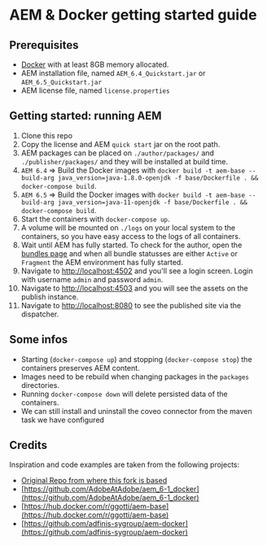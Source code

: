 # AEM & Docker getting started guide

## Prerequisites

- [Docker](https://www.docker.com) with at least 8GB memory allocated.
- AEM installation file, named `AEM_6.4_Quickstart.jar` or `AEM_6.5_Quickstart.jar`
- AEM license file, named `license.properties`

## Getting started: running AEM

1. Clone this repo
2. Copy the license and AEM `quick start` jar on the root path.
3. AEM packages can be placed on `./author/packages/` and `./publisher/packages/` and they will be installed at build time.
4. `AEM 6.4` => Build the Docker images with `docker build -t aem-base --build-arg java_version=java-1.8.0-openjdk -f base/Dockerfile . && docker-compose build`.
5. `AEM 6.5` => Build the Docker images with `docker build -t aem-base --build-arg java_version=java-11-openjdk -f base/Dockerfile . && docker-compose build`.
6. Start the containers with `docker-compose up`. 
7. A volume will be mounted on `./logs` on your local system to the containers, so you have easy access to the logs of all containers.
8. Wait until AEM has fully started. To check for the author, open the [bundles page](http://localhost:4502/system/console/bundles) and when all bundle statusses are either `Active` or `Fragment` the AEM environment has fully started.
9. Navigate to [http://localhost:4502](http://localhost:4502) and you'll see a login screen. Login with username `admin` and password `admin`.
10. Navigate to [http://localhost:4503](http://localhost:4503) and you will see the assets on the publish instance.
11. Navigate to [http://localhost:8080](http://localhost:8080) to see the published site via the dispatcher. 

## Some infos

 - Starting (`docker-compose up`) and stopping (`docker-compose stop`) the containers preserves AEM content.
 - Images need to be rebuild when changing packages in the `packages` directories.
 - Running `docker-compose down` will delete persisted data of the containers.
 - We can still install and uninstall the coveo connector from the maven task we have configured

## Credits

Inspiration and code examples are taken from the following projects:

- [Original Repo from where this fork is based](https://github.com/remcorakers/aem-docker-getting-started)
- [https://github.com/AdobeAtAdobe/aem_6-1_docker](https://github.com/AdobeAtAdobe/aem_6-1_docker)
- [https://hub.docker.com/r/ggotti/aem-base](https://hub.docker.com/r/ggotti/aem-base)
- [https://github.com/adfinis-sygroup/aem-docker](https://github.com/adfinis-sygroup/aem-docker)
